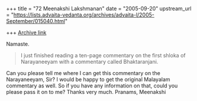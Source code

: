 +++
title = "72 Meenakshi Lakshmanan"
date = "2005-09-20"
upstream_url = "https://lists.advaita-vedanta.org/archives/advaita-l/2005-September/015040.html"

+++
[Archive link](https://lists.advaita-vedanta.org/archives/advaita-l/2005-September/015040.html)

Namaste.
 >I just finished reading a ten-page commentary on the first
shloka of Narayaneeyam with a commentary called
Bhaktaranjani.
>
 Can you please tell me where I can get this commentary on the Narayaneeyam,
Sir? I would be happy to get the original Malayalam commentary as well. So
if you have any information on that, could you please pass it on to me?
Thanks very much.
 Pranams,
Meenakshi

